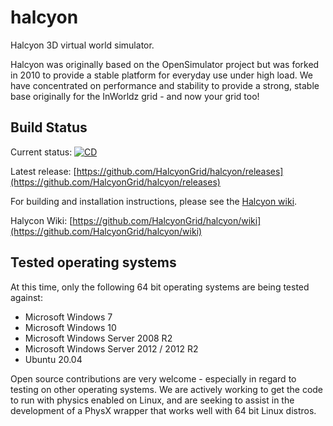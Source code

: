 # halcyon

Halcyon 3D virtual world simulator.

Halcyon was originally based on the OpenSimulator project but was forked in 2010 to provide a stable platform for everyday use under high load. We have concentrated on performance and stability to provide a strong, stable base originally for the InWorldz grid - and now your grid too!

## Build Status

Current status: [![CD](https://github.com/HalcyonGrid/halcyon/actions/workflows/cd.yaml/badge.svg)](https://github.com/HalcyonGrid/halcyon/actions/workflows/cd.yaml)

Latest release: [https://github.com/HalcyonGrid/halcyon/releases](https://github.com/HalcyonGrid/halcyon/releases)

For building and installation instructions, please see the [Halcyon wiki](https://github.com/HalcyonGrid/halcyon/wiki).

Halycon Wiki: [https://github.com/HalcyonGrid/halcyon/wiki](https://github.com/HalcyonGrid/halcyon/wiki)

## Tested operating systems

At this time, only the following 64 bit operating systems are being tested against:

- Microsoft Windows 7
- Microsoft Windows 10
- Microsoft Windows Server 2008 R2
- Microsoft Windows Server 2012 / 2012 R2
- Ubuntu 20.04

Open source contributions are very welcome - especially in regard to testing on other operating systems. We are actively working to get the code to run with physics enabled on Linux, and are seeking to assist in the development of a PhysX wrapper that works well with 64 bit Linux distros.
